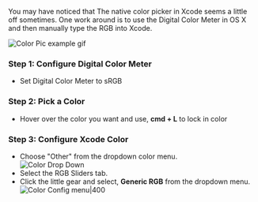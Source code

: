 You may have noticed that The native color picker in Xcode seems a little off sometimes. One work around is to use the Digital Color Meter in OS X and then manually type the RGB into Xcode.

![Color Pic example gif](http://i.imgur.com/FvXCUR9.gif)
### Step 1: Configure Digital Color Meter
- Set Digital Color Meter to sRGB 

### Step 2: Pick a Color
- Hover over the color you want and use, **cmd + L** to lock in color

### Step 3: Configure Xcode Color
- Choose "Other" from the dropdown color menu.  
![Color Drop Down](http://i.imgur.com/4SMR3nA.png)
- Select the RGB Sliders tab.
- Click the little gear and select, **Generic RGB** from the dropdown menu.  
![Color Config menu|400](http://i.imgur.com/D8gvxVc.png) 